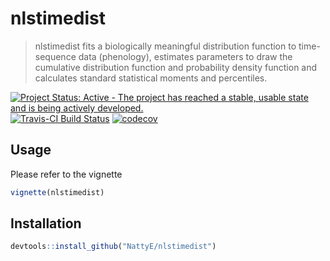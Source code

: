 # nlstimedist

> nlstimedist fits a biologically meaningful distribution function to time-sequence data (phenology), estimates parameters to draw the cumulative distribution function and probability density function and calculates standard statistical moments and percentiles.

[![Project Status: Active - The project has reached a stable, usable state and is being actively developed.](http://www.repostatus.org/badges/latest/active.svg)](http://www.repostatus.org/#active)
[![Travis-CI Build Status](https://travis-ci.org/NattyE/nlstimedist.svg?branch=master)](https://travis-ci.org/NattyE/nlstimedist)
[![codecov](https://codecov.io/gh/NattyE/nlstimedist/branch/master/graph/badge.svg)](https://codecov.io/gh/NattyE/nlstimedist)

Usage
-----

Please refer to the vignette

``` r
vignette(nlstimedist)
```

Installation
------------

``` r
devtools::install_github("NattyE/nlstimedist")
```
